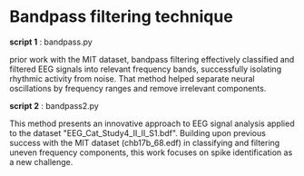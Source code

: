 # Bandpass filtering technique 



**script 1** : bandpass.py 

prior work with the MIT dataset, bandpass filtering effectively classified and filtered EEG signals into relevant frequency bands, successfully isolating rhythmic activity from noise. That method helped separate neural oscillations by frequency ranges and remove irrelevant components.


**script 2** : bandpass2.py 

This method presents an innovative approach to EEG signal analysis applied to the dataset "EEG_Cat_Study4_II_II_S1.bdf". Building upon previous success with the MIT dataset (chb17b_68.edf) in classifying and filtering uneven frequency components, this work focuses on spike identification as a new challenge.
